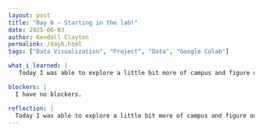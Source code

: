 ```yaml
---
layout: post
title: "Day 6 – Starting in the lab!"
date: 2025-06-03
author: Kendall Clayton
permalink: /day6.html
tags: ["Data Visualization", "Project", "Data", "Google Colab"]

what_i_learned: |
   Today I was able to explore a little bit more of campus and figure out where the microwave was! But, during my labs I was able to watch a video on sentiment analysis, to be frank I did not retain much from the video since the terms were too advanced but I still followed it along. From what I gathered, sentiment analysis is a process used in natural language processing (NLP) to determine whether a piece of text like a product review or comment expresses a certain emotion. The video also introduced some concepts like machine learning models and labeled datasets, which I didn’t fully grasp yet, but I now have a general understanding that these tools help train computers to recognize and categorize emotions in language.

blockers: |
  I have no blockers.

reflection: |
  Today I was able to explore a little bit more of campus and figure out where the microwave was—which is definitely going to come in handy for long days here. It felt good to get more familiar with my surroundings and take another step toward feeling at home. During my labs, I had the opportunity to watch a video on sentiment analysis. To be honest, I found the content a bit overwhelming because many of the terms and concepts were unfamiliar and advanced. Although I didn’t retain as much as I hoped, I still tried my best to follow along and pick up what I could. I’m realizing that it might take a few more passes through the material to really understand it, but I’m not discouraged. It’s all part of the learning process, and I’m glad I was at least exposed to it today.
---
```

